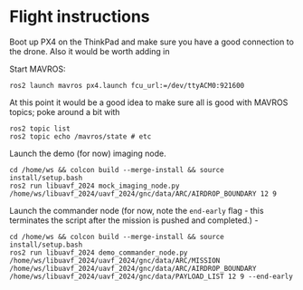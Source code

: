 # Flight instructions

Boot up PX4 on the ThinkPad and make sure you have a good connection to the drone. Also it would be worth adding in

Start MAVROS:

```
ros2 launch mavros px4.launch fcu_url:=/dev/ttyACM0:921600
```

At this point it would be a good idea to make sure all is good with MAVROS topics; poke around a bit with

```
ros2 topic list
ros2 topic echo /mavros/state # etc
```


Launch the demo (for now) imaging node.

```
cd /home/ws && colcon build --merge-install && source install/setup.bash
ros2 run libuavf_2024 mock_imaging_node.py /home/ws/libuavf_2024/uavf_2024/gnc/data/ARC/AIRDROP_BOUNDARY 12 9
```

Launch the commander node (for now, note the `end-early` flag - this terminates the script after the mission is pushed and completed.)  -

```
cd /home/ws && colcon build --merge-install && source install/setup.bash
ros2 run libuavf_2024 demo_commander_node.py /home/ws/libuavf_2024/uavf_2024/gnc/data/ARC/MISSION /home/ws/libuavf_2024/uavf_2024/gnc/data/ARC/AIRDROP_BOUNDARY /home/ws/libuavf_2024/uavf_2024/gnc/data/PAYLOAD_LIST 12 9 --end-early
```